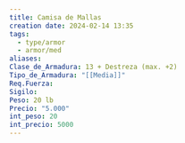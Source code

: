```yaml
---
title: Camisa de Mallas
creation date: 2024-02-14 13:35
tags:
  - type/armor
  - armor/med
aliases: 
Clase_de_Armadura: 13 + Destreza (max. +2)
Tipo_de_Armadura: "[[Media]]"
Req.Fuerza: 
Sigilo: 
Peso: 20 lb
Precio: "5.000"
int_peso: 20
int_precio: 5000
---
```


